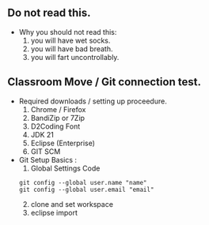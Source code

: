 ## Do not read this.
- Why you should not read this:
    1. you will have wet socks.
    2. you will have bad breath.
    3. you will fart uncontrollably.

## Classroom Move / Git connection test.
- Required downloads / setting up proceedure.
    1. Chrome / Firefox
    2. BandiZip or 7Zip
    3. D2Coding Font
    4. JDK 21
    5. Eclipse (Enterprise)
    6. GIT SCM
- Git Setup Basics :
    1. Global Settings Code
    ```
    git config --global user.name "name"
    git config --global user.email "email"
    ```
    2. clone and set workspace
    3. eclipse import
